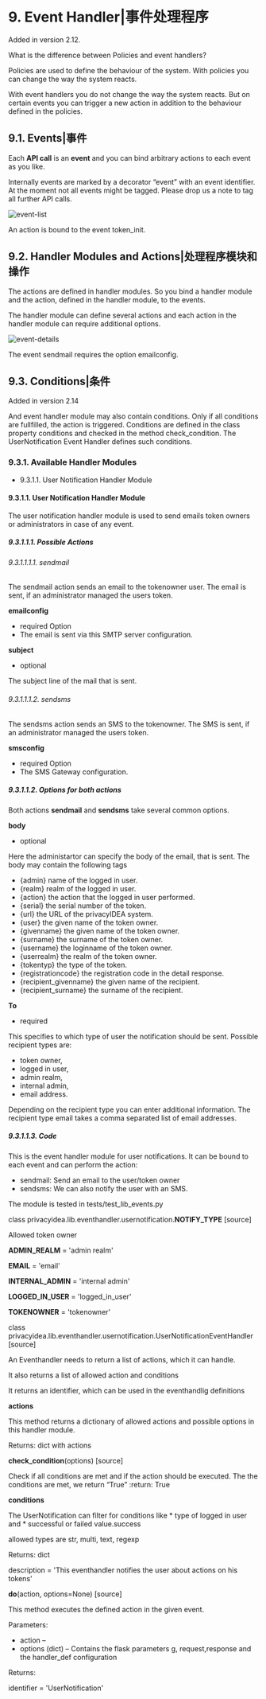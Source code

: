 # 9. Event Handler|事件处理程序

Added in version 2.12.

What is the difference between Policies and event handlers?

Policies are used to define the behaviour of the system. With policies you can change the way the system reacts.

With event handlers you do not change the way the system reacts. But on certain events you can trigger a new action in addition to the behaviour defined in the policies.

## 9.1. Events|事件

Each **API call** is an **event** and you can bind arbitrary actions to each event as you like.

Internally events are marked by a decorator “event” with an event identifier. At the moment not all events might be tagged. Please drop us a note to tag all further API calls.

![event-list](../Contents/event-list.png)

An action is bound to the event token_init.

## 9.2. Handler Modules and Actions|处理程序模块和操作

The actions are defined in handler modules. So you bind a handler module and the action, defined in the handler module, to the events.

The handler module can define several actions and each action in the handler module can require additional options.

![event-details](../Contents/event-details.png)

The event sendmail requires the option emailconfig.

## 9.3. Conditions|条件

Added in version 2.14

And event handler module may also contain conditions. Only if all conditions are fullfilled, the action is triggered. Conditions are defined in the class property conditions and checked in the method check_condition. The UserNotification Event Handler defines such conditions.

### 9.3.1. Available Handler Modules

* 9.3.1.1. User Notification Handler Module

#### 9.3.1.1. User Notification Handler Module

The user notification handler module is used to send emails token owners or administrators in case of any event.

##### 9.3.1.1.1. Possible Actions

###### 9.3.1.1.1.1. sendmail

The sendmail action sends an email to the tokenowner user. The email is sent, if an administrator managed the users token.

**emailconfig**

* required Option
* The email is sent via this SMTP server configuration.

**subject**

* optional

The subject line of the mail that is sent.

###### 9.3.1.1.1.2. sendsms

The sendsms action sends an SMS to the tokenowner. The SMS is sent, if an administrator managed the users token.

**smsconfig**

* required Option
* The SMS Gateway configuration.

##### 9.3.1.1.2. Options for both actions

Both actions **sendmail** and **sendsms** take several common options.

**body**

* optional

Here the administartor can specify the body of the email, that is sent. The body may contain the following tags

* {admin} name of the logged in user.
* {realm} realm of the logged in user.
* {action} the action that the logged in user performed.
* {serial} the serial number of the token.
* {url} the URL of the privacyIDEA system.
* {user} the given name of the token owner.
* {givenname} the given name of the token owner.
* {surname} the surname of the token owner.
* {username} the loginname of the token owner.
* {userrealm} the realm of the token owner.
* {tokentyp} the type of the token.
* {registrationcode} the registration code in the detail response.
* {recipient_givenname} the given name of the recipient.
* {recipient_surname} the surname of the recipient.

**To**

* required

This specifies to which type of user the notification should be sent. Possible recipient types are:

* token owner,
* logged in user,
* admin realm,
* internal admin,
* email address.

Depending on the recipient type you can enter additional information. The recipient type email takes a comma separated list of email addresses.

##### 9.3.1.1.3. Code

This is the event handler module for user notifications. It can be bound to each event and can perform the action:

* sendmail: Send an email to the user/token owner
* sendsms: We can also notify the user with an SMS.

The module is tested in tests/test_lib_events.py

class privacyidea.lib.eventhandler.usernotification.**NOTIFY_TYPE**  [source]

Allowed token owner

**ADMIN_REALM** = 'admin realm'

**EMAIL** = 'email'

**INTERNAL_ADMIN** = 'internal admin'

**LOGGED_IN_USER** = 'logged_in_user'

**TOKENOWNER** = 'tokenowner'

class privacyidea.lib.eventhandler.usernotification.UserNotificationEventHandler  [source]

An Eventhandler needs to return a list of actions, which it can handle.

It also returns a list of allowed action and conditions

It returns an identifier, which can be used in the eventhandlig definitions

**actions**

This method returns a dictionary of allowed actions and possible options in this handler module.

Returns:	dict with actions

**check_condition**(options)  [source]

Check if all conditions are met and if the action should be executed. The the conditions are met, we return “True” :return: True

**conditions**

The UserNotification can filter for conditions like * type of logged in user and * successful or failed value.success

allowed types are str, multi, text, regexp

Returns:	dict

description = 'This eventhandler notifies the user about actions on his tokens'

**do**(action, options=None)  [source]

This method executes the defined action in the given event.

Parameters:
* action –
* options (dict) – Contains the flask parameters g, request,response and the handler_def configuration

Returns:

identifier = 'UserNotification'